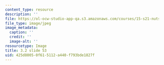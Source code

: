 ```yaml
---
content_type: resource
description: ''
file: https://ol-ocw-studio-app-qa.s3.amazonaws.com/courses/15-s21-nuts-and-bolts-of-business-plans-january-iap-2014/425d80050f615112a440f793bde1827f_Slide53.JPG
file_type: image/jpeg
image_metadata:
  caption: ''
  credit: ''
  image-alt: ''
resourcetype: Image
title: 3.2 slide 53
uid: 425d8005-0f61-5112-a440-f793bde1827f
---
```

